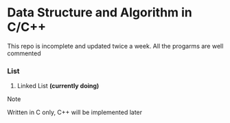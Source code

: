 # Data Structure and Algorithm in C/C++
This repo is incomplete and updated twice a week.
All the progarms are well commented

### List
1. Linked List **(currently doing)** 

>[!NOTE]
>Written in C only, C++ will be implemented later

